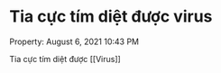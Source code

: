 ---
---

# Tia cực tím diệt được virus

Property: August 6, 2021 10:43 PM

Tia cực tím diệt được [[Virus]]